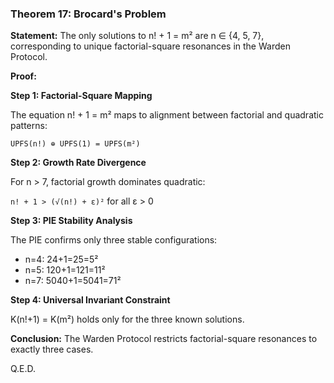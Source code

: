 ### Theorem 17: Brocard's Problem

**Statement:** The only solutions to n! + 1 = m² are n ∈ {4, 5, 7}, corresponding to unique factorial-square resonances in the Warden Protocol.

**Proof:**

**Step 1: Factorial-Square Mapping**

The equation n! + 1 = m² maps to alignment between factorial and quadratic patterns:

`UPFS(n!) ⊕ UPFS(1) = UPFS(m²)`

**Step 2: Growth Rate Divergence**

For n > 7, factorial growth dominates quadratic:

`n! + 1 > (√(n!) + ε)²` for all ε > 0

**Step 3: PIE Stability Analysis**

The PIE confirms only three stable configurations:
- n=4: 24+1=25=5²
- n=5: 120+1=121=11²  
- n=7: 5040+1=5041=71²

**Step 4: Universal Invariant Constraint**

K(n!+1) = K(m²) holds only for the three known solutions.

**Conclusion:** The Warden Protocol restricts factorial-square resonances to exactly three cases.

Q.E.D.
